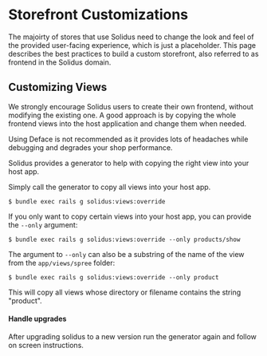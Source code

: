 # Storefront Customizations

The majoirty of stores that use Solidus need to change the look and feel of
the provided user-facing experience, which is just a placeholder. This page
describes the best practices to build a custom storefront, also referred
to as frontend in the Solidus domain.

## Customizing Views

We strongly encourage Solidus users to create their own frontend, without
modifying the existing one. A good approach is by copying the whole frontend
views into the host application and change them when needed.

Using Deface is not recommended as it provides lots of headaches while
debugging and degrades your shop performance.

Solidus provides a generator to help with copying the right view into your host app.

Simply call the generator to copy all views into your host app.

```shell
$ bundle exec rails g solidus:views:override
```

If you only want to copy certain views into your host app, you can provide
the `--only` argument:

```shell
$ bundle exec rails g solidus:views:override --only products/show
```

The argument to `--only` can also be a substring of the name of the view
from the `app/views/spree` folder:

```shell
$ bundle exec rails g solidus:views:override --only product
```

This will copy all views whose directory or filename contains the string "product".

#### Handle upgrades

After upgrading solidus to a new version run the generator again and follow on
screen instructions.

